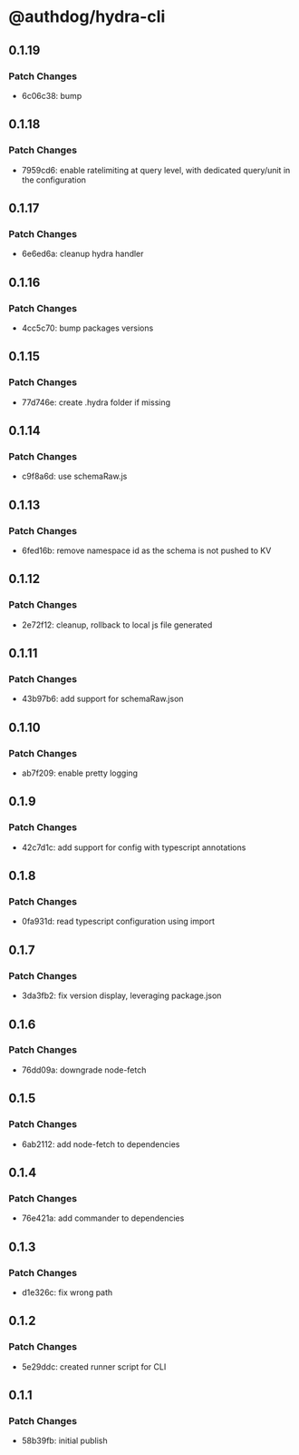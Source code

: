 # @authdog/hydra-cli

## 0.1.19

### Patch Changes

- 6c06c38: bump

## 0.1.18

### Patch Changes

- 7959cd6: enable ratelimiting at query level, with dedicated query/unit in the configuration

## 0.1.17

### Patch Changes

- 6e6ed6a: cleanup hydra handler

## 0.1.16

### Patch Changes

- 4cc5c70: bump packages versions

## 0.1.15

### Patch Changes

- 77d746e: create .hydra folder if missing

## 0.1.14

### Patch Changes

- c9f8a6d: use schemaRaw.js

## 0.1.13

### Patch Changes

- 6fed16b: remove namespace id as the schema is not pushed to KV

## 0.1.12

### Patch Changes

- 2e72f12: cleanup, rollback to local js file generated

## 0.1.11

### Patch Changes

- 43b97b6: add support for schemaRaw.json

## 0.1.10

### Patch Changes

- ab7f209: enable pretty logging

## 0.1.9

### Patch Changes

- 42c7d1c: add support for config with typescript annotations

## 0.1.8

### Patch Changes

- 0fa931d: read typescript configuration using import

## 0.1.7

### Patch Changes

- 3da3fb2: fix version display, leveraging package.json

## 0.1.6

### Patch Changes

- 76dd09a: downgrade node-fetch

## 0.1.5

### Patch Changes

- 6ab2112: add node-fetch to dependencies

## 0.1.4

### Patch Changes

- 76e421a: add commander to dependencies

## 0.1.3

### Patch Changes

- d1e326c: fix wrong path

## 0.1.2

### Patch Changes

- 5e29ddc: created runner script for CLI

## 0.1.1

### Patch Changes

- 58b39fb: initial publish
